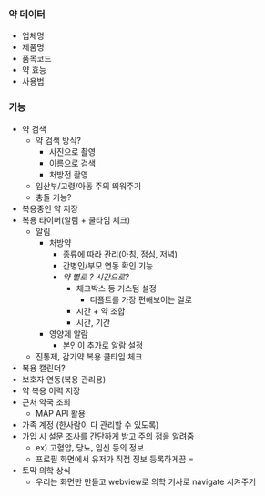 ### 약 데이터

-   업체명
-   제품명
-   품목코드
-   약 효능
-   사용법

### 기능

-   약 검색
    -   약 검색 방식?
        -   사진으로 촬영
        -   이름으로 검색
        -   처방전 촬영
    -   임산부/고령/아동 주의 띄워주기
    -   충돌 기능?
-   복용중인 약 저장
-   복용 타이머(알림 + 쿨타임 체크)
    -   알림
        -   처방약
            -   종류에 따라 관리(아침, 점심, 저녁)
            -   간병인/부모 연동 확인 기능
            -   _약 별로 ? 시간으로?_
                -   체크박스 등 커스텀 설정
                    -   디폴트를 가장 편해보이는 걸로
                -   시간 + 약 조합
                -   시간, 기간
        -   영양제 알람
            -   본인이 추가로 알람 설정
    -   진통제, 감기약 복용 쿨타임 체크
-   복용 캘린더?
-   보호자 연동(복용 관리용)
-   약 복용 이력 저장
-   근처 약국 조회
    -   MAP API 활용
-   가족 계정 (한사람이 다 관리할 수 있도록)
-   가입 시 설문 조사를 간단하게 받고 주의 점을 알려줌
    -   ex) 고혈압, 당뇨, 임신 등의 정보
    -   프로필 화면에서 유저가 직접 정보 등록하게끔 =
-   토막 의학 상식
    -   우리는 화면만 만들고 webview로 의학 기사로 navigate 시켜주기

